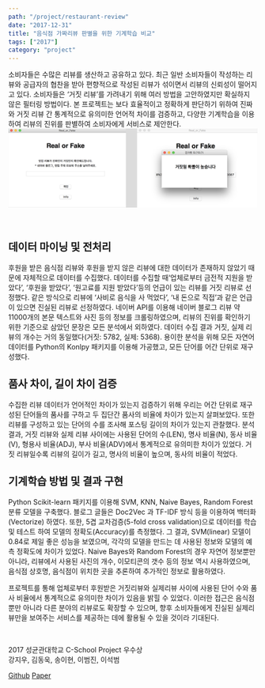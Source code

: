 ```yaml
---
path: "/project/restaurant-review"
date: "2017-12-31"
title: "음식점 가짜리뷰 판별을 위한 기계학습 비교"
tags: ["2017"]
category: "project"
---
```

소비자들은 수많은 리뷰를 생산하고 공유하고 있다. 최근 일반 소비자들이 작성하는 리뷰와 공급자의 협찬을 받아 편향적으로 작성된 리뷰가 섞이면서 리뷰의 신뢰성이 떨어지고 있다. 소비자들은 ‘거짓 리뷰’를 가려내기 위해 여러 방법을 고안하였지만 확실하지 않은 필터링 방법이다. 본 프로젝트는 보다 효율적이고 정확하게 판단하기 위하여 진짜와 거짓 리뷰 간 통계적으로 유의미한 언어적 차이를 검증하고, 다양한 기계학습을 이용하여 리뷰의 진위를 판별하여 소비자에게 서비스로 제안한다. 
![review_result](./img/review_result.png)

<br />

## 데이터 마이닝 및 전처리
후원을 받은 음식점 리뷰와 후원을 받지 않은 리뷰에 대한 데이터가 존재하지 않았기 때문에 자체적으로 데이터를 수집했다. 데이터를 수집할 때‘업체로부터 금전적 지원을 받았다’, ‘후원을 받았다’, ‘원고료를 지원 받았다’등의 언급이 있는 리뷰를 거짓 리뷰로 선정했다. 같은 방식으로 리뷰에 ‘사비로 음식을 사 먹었다’, ‘내 돈으로 직접’과 같은 언급이 있으면 진실된 리뷰로 선정하였다.
네이버 API를 이용해 네이버 블로그 리뷰 약 11000개의 본문 텍스트와 사진 등의 정보를 크롤링하였으며, 리뷰의 진위를 확인하기 위한 기준으로 삼았던 문장은 모든 분석에서 외하였다. 데이터 수집 결과 거짓, 실제 리뷰의 개수는 거의 동일했다(거짓: 5782, 실제: 5368). 용이한 분석을 위해 모든 자연어 데이터를 Python의 Konlpy 패키지를 이용해 가공했고, 모든 단어를 어간 단위로 재구성했다.

## 품사 차이, 길이 차이 검증
수집한 리뷰 데이터가 언어적인 차이가 있는지 검증하기 위해 우리는 어간 단위로 재구성된 단어들의 품사를 구하고 두 집단간 품사의 비율에 차이가 있는지 살펴보았다. 또한 리뷰를 구성하고 있는 단어의 수를 조사해 포스팅 길이의 차이가 있는지 관찰했다. 분석 결과, 거짓 리뷰와 실제 리뷰 사이에는 사용된 단어의 수(LEN), 명사 비율(N), 동사 비율(V), 형용사 비율(ADJ), 부사 비율(ADV)에서 통계적으로 유의미한 차이가 있었다. 거짓 리뷰일수록 리뷰의 길이가 길고, 명사의 비율이 높으며, 동사의 비율이 적었다.

## 기계학습 방법 및 결과 구현
Python Scikit-learn 패키지를 이용해 SVM, KNN, Naive Bayes, Random Forest 분류 모델을 구축했다. 블로그 글들은 Doc2Vec 과 TF-IDF 방식 등을 이용하여 백터화(Vectorize) 하였다. 또한, 5겹 교차검증(5-fold cross validation)으로 데이터를 학습 및 테스트 하여 모델의 정확도(Accuracy)를 측정했다.
그 결과, SVM(linear) 모델이 0.84로 제일 좋은 성능을 보였으며, 각각의 모델을 만드는 데 사용된 정보와 모델의 예측 정확도에 차이가 있었다. Naive Bayes와 Random Forest의 경우 자연어 정보뿐만 아니라, 리뷰에서 사용된 사진의 개수, 이모티콘의 갯수 등의 정보 역시 사용하였으며, 음식점 상호명, 음식점이 위치한 곳을 추론하여 추가적인 정보로 활용하였다.  

프로젝트를 통해 업체로부터 후원받은 거짓리뷰와 실제리뷰 사이에 사용된 단어 수와 품사 비율에서 통계적으로 유의미한 차이가 있음을 밝힐 수 있었다. 이러한 접근은 음식점뿐만 아니라 다른 분야의 리뷰로도 확장할 수 있으며, 향후 소비자들에게 진실된 실제리뷰만을 보여주는 서비스를 제공하는 데에 활용될 수 있을 것이라 기대된다.

<br />

2017 성균관대학교 C-School Project 우수상  
강지우, 김동욱, 송이현, 이범진, 이석범

[Github](https://github.com/constmoon/Restaurant-review) [Paper](http://www.dbpia.co.kr/Journal/ArticleDetail/NODE07322771)
